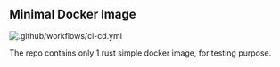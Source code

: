 ## Minimal Docker Image

![.github/workflows/ci-cd.yml](https://github.com/DukeNgn/minimal-docker-image/workflows/.github/workflows/ci-cd.yml/badge.svg?branch=main)

The repo contains only 1 rust simple docker image, for testing purpose.